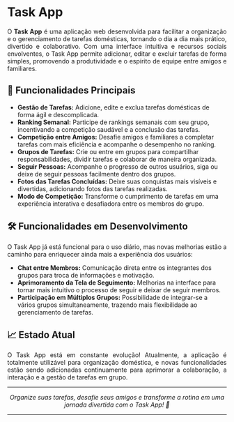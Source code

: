 # Task App

<p align="justify">
O <strong>Task App</strong> é uma aplicação web desenvolvida para facilitar a organização e o gerenciamento de tarefas domésticas, tornando o dia a dia mais prático, divertido e colaborativo. Com uma interface intuitiva e recursos sociais envolventes, o Task App permite adicionar, editar e excluir tarefas de forma simples, promovendo a produtividade e o espírito de equipe entre amigos e familiares.
</p>

## 🚀 Funcionalidades Principais

- **Gestão de Tarefas:** Adicione, edite e exclua tarefas domésticas de forma ágil e descomplicada.
- **Ranking Semanal:** Participe de rankings semanais com seu grupo, incentivando a competição saudável e a conclusão das tarefas.
- **Competição entre Amigos:** Desafie amigos e familiares a completar tarefas com mais eficiência e acompanhe o desempenho no ranking.
- **Grupos de Tarefas:** Crie ou entre em grupos para compartilhar responsabilidades, dividir tarefas e colaborar de maneira organizada.
- **Seguir Pessoas:** Acompanhe o progresso de outros usuários, siga ou deixe de seguir pessoas facilmente dentro dos grupos.
- **Fotos das Tarefas Concluídas:** Deixe suas conquistas mais visíveis e divertidas, adicionando fotos das tarefas realizadas.
- **Modo de Competição:** Transforme o cumprimento de tarefas em uma experiência interativa e desafiadora entre os membros do grupo.

## 🛠️ Funcionalidades em Desenvolvimento

<p align="justify">
O Task App já está funcional para o uso diário, mas novas melhorias estão a caminho para enriquecer ainda mais a experiência dos usuários:
</p>

- **Chat entre Membros:** Comunicação direta entre os integrantes dos grupos para troca de informações e motivação.
- **Aprimoramento da Tela de Seguimento:** Melhorias na interface para tornar mais intuitivo o processo de seguir e deixar de seguir membros.
- **Participação em Múltiplos Grupos:** Possibilidade de integrar-se a vários grupos simultaneamente, trazendo mais flexibilidade ao gerenciamento de tarefas.

## 📈 Estado Atual

<p align="justify">
O Task App está em constante evolução! Atualmente, a aplicação é totalmente utilizável para organização doméstica, e novas funcionalidades estão sendo adicionadas continuamente para aprimorar a colaboração, a interação e a gestão de tarefas em grupo.
</p>

---

<p align="center"><em>Organize suas tarefas, desafie seus amigos e transforme a rotina em uma jornada divertida com o Task App! 🚀</em></p>

---
